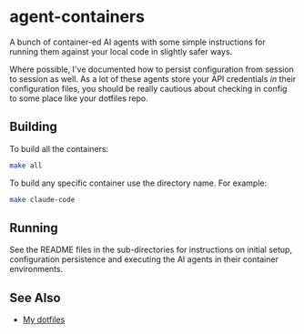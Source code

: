 # agent-containers

A bunch of container-ed AI agents with some simple instructions for running
them against your local code in slightly safer ways.

Where possible, I've documented how to persist configuration from session to
session as well. As a lot of these agents store your API credentials _in_ their
configuration files, you should be really cautious about checking in config to
some place like your dotfiles repo.

## Building

To build all the containers:

```bash
make all
```

To build any specific container use the directory name. For example:

```bash
make claude-code
```

## Running

See the README files in the sub-directories for instructions on initial setup,
configuration persistence and executing the AI agents in their container
environments.

## See Also

* [My dotfiles](https://github.com/ianchesal/dotfiles)
